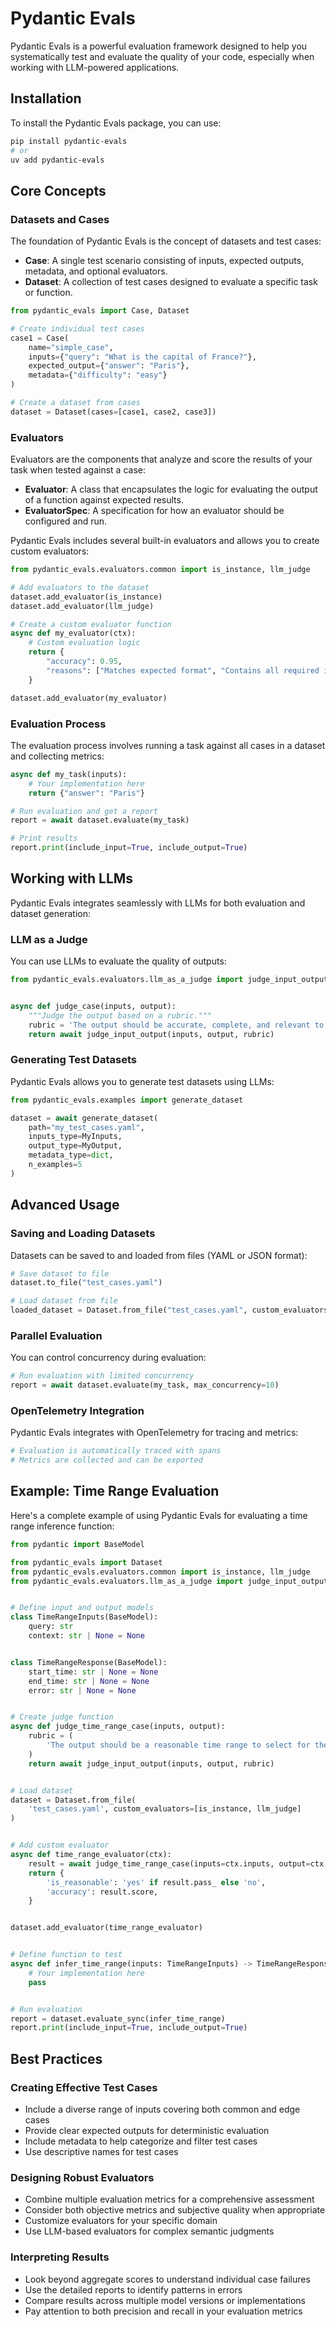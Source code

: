 # Pydantic Evals

Pydantic Evals is a powerful evaluation framework designed to help you systematically test and evaluate the quality of your code, especially when working with LLM-powered applications.

## Installation

To install the Pydantic Evals package, you can use:

```bash
pip install pydantic-evals
# or
uv add pydantic-evals
```

## Core Concepts

### Datasets and Cases

The foundation of Pydantic Evals is the concept of datasets and test cases:

- **Case**: A single test scenario consisting of inputs, expected outputs, metadata, and optional evaluators.
- **Dataset**: A collection of test cases designed to evaluate a specific task or function.

```python
from pydantic_evals import Case, Dataset

# Create individual test cases
case1 = Case(
    name="simple_case",
    inputs={"query": "What is the capital of France?"},
    expected_output={"answer": "Paris"},
    metadata={"difficulty": "easy"}
)

# Create a dataset from cases
dataset = Dataset(cases=[case1, case2, case3])
```

### Evaluators

Evaluators are the components that analyze and score the results of your task when tested against a case:

- **Evaluator**: A class that encapsulates the logic for evaluating the output of a function against expected results.
- **EvaluatorSpec**: A specification for how an evaluator should be configured and run.

Pydantic Evals includes several built-in evaluators and allows you to create custom evaluators:

```python
from pydantic_evals.evaluators.common import is_instance, llm_judge

# Add evaluators to the dataset
dataset.add_evaluator(is_instance)
dataset.add_evaluator(llm_judge)

# Create a custom evaluator function
async def my_evaluator(ctx):
    # Custom evaluation logic
    return {
        "accuracy": 0.95,
        "reasons": ["Matches expected format", "Contains all required information"]
    }

dataset.add_evaluator(my_evaluator)
```

### Evaluation Process

The evaluation process involves running a task against all cases in a dataset and collecting metrics:

```python
async def my_task(inputs):
    # Your implementation here
    return {"answer": "Paris"}

# Run evaluation and get a report
report = await dataset.evaluate(my_task)

# Print results
report.print(include_input=True, include_output=True)
```

## Working with LLMs

Pydantic Evals integrates seamlessly with LLMs for both evaluation and dataset generation:

### LLM as a Judge

You can use LLMs to evaluate the quality of outputs:

```python
from pydantic_evals.evaluators.llm_as_a_judge import judge_input_output


async def judge_case(inputs, output):
    """Judge the output based on a rubric."""
    rubric = 'The output should be accurate, complete, and relevant to the inputs.'
    return await judge_input_output(inputs, output, rubric)
```

### Generating Test Datasets

Pydantic Evals allows you to generate test datasets using LLMs:

```python
from pydantic_evals.examples import generate_dataset

dataset = await generate_dataset(
    path="my_test_cases.yaml",
    inputs_type=MyInputs,
    output_type=MyOutput,
    metadata_type=dict,
    n_examples=5
)
```

## Advanced Usage

### Saving and Loading Datasets

Datasets can be saved to and loaded from files (YAML or JSON format):

```python
# Save dataset to file
dataset.to_file("test_cases.yaml")

# Load dataset from file
loaded_dataset = Dataset.from_file("test_cases.yaml", custom_evaluators=[my_evaluator])
```

### Parallel Evaluation

You can control concurrency during evaluation:

```python
# Run evaluation with limited concurrency
report = await dataset.evaluate(my_task, max_concurrency=10)
```

### OpenTelemetry Integration

Pydantic Evals integrates with OpenTelemetry for tracing and metrics:

```python
# Evaluation is automatically traced with spans
# Metrics are collected and can be exported
```

## Example: Time Range Evaluation

Here's a complete example of using Pydantic Evals for evaluating a time range inference function:

```python
from pydantic import BaseModel

from pydantic_evals import Dataset
from pydantic_evals.evaluators.common import is_instance, llm_judge
from pydantic_evals.evaluators.llm_as_a_judge import judge_input_output


# Define input and output models
class TimeRangeInputs(BaseModel):
    query: str
    context: str | None = None


class TimeRangeResponse(BaseModel):
    start_time: str | None = None
    end_time: str | None = None
    error: str | None = None


# Create judge function
async def judge_time_range_case(inputs, output):
    rubric = (
        'The output should be a reasonable time range to select for the given inputs.'
    )
    return await judge_input_output(inputs, output, rubric)


# Load dataset
dataset = Dataset.from_file(
    'test_cases.yaml', custom_evaluators=[is_instance, llm_judge]
)


# Add custom evaluator
async def time_range_evaluator(ctx):
    result = await judge_time_range_case(inputs=ctx.inputs, output=ctx.output)
    return {
        'is_reasonable': 'yes' if result.pass_ else 'no',
        'accuracy': result.score,
    }


dataset.add_evaluator(time_range_evaluator)


# Define function to test
async def infer_time_range(inputs: TimeRangeInputs) -> TimeRangeResponse:
    # Your implementation here
    pass


# Run evaluation
report = dataset.evaluate_sync(infer_time_range)
report.print(include_input=True, include_output=True)
```

## Best Practices

### Creating Effective Test Cases

- Include a diverse range of inputs covering both common and edge cases
- Provide clear expected outputs for deterministic evaluation
- Include metadata to help categorize and filter test cases
- Use descriptive names for test cases

### Designing Robust Evaluators

- Combine multiple evaluation metrics for a comprehensive assessment
- Consider both objective metrics and subjective quality when appropriate
- Customize evaluators for your specific domain
- Use LLM-based evaluators for complex semantic judgments

### Interpreting Results

- Look beyond aggregate scores to understand individual case failures
- Use the detailed reports to identify patterns in errors
- Compare results across multiple model versions or implementations
- Pay attention to both precision and recall in your evaluation metrics
